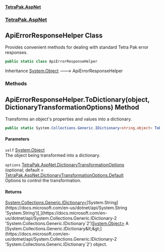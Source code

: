 #### [TetraPak.AspNet](index.md 'index')
### [TetraPak.AspNet](TetraPak_AspNet.md 'TetraPak.AspNet')
## ApiErrorResponseHelper Class
Provides convenient methods for dealing with standard Tetra Pak error responses.   
```csharp
public static class ApiErrorResponseHelper
```

Inheritance [System.Object](https://docs.microsoft.com/en-us/dotnet/api/System.Object 'System.Object') &#129106; ApiErrorResponseHelper  
### Methods
<a name='TetraPak_AspNet_ApiErrorResponseHelper_ToDictionary(object_TetraPak_AspNet_DictionaryTransformationOptions)'></a>
## ApiErrorResponseHelper.ToDictionary(object, DictionaryTransformationOptions) Method
Transforms an object's properties and values into a dictionary.  
```csharp
public static System.Collections.Generic.IDictionary<string,object> ToDictionary(this object self, TetraPak.AspNet.DictionaryTransformationOptions options=null);
```
#### Parameters
<a name='TetraPak_AspNet_ApiErrorResponseHelper_ToDictionary(object_TetraPak_AspNet_DictionaryTransformationOptions)_self'></a>
`self` [System.Object](https://docs.microsoft.com/en-us/dotnet/api/System.Object 'System.Object')  
The object being transformed into a dictionary.  
  
<a name='TetraPak_AspNet_ApiErrorResponseHelper_ToDictionary(object_TetraPak_AspNet_DictionaryTransformationOptions)_options'></a>
`options` [TetraPak.AspNet.DictionaryTransformationOptions](https://docs.microsoft.com/en-us/dotnet/api/TetraPak.AspNet.DictionaryTransformationOptions 'TetraPak.AspNet.DictionaryTransformationOptions')  
(optional; default = [TetraPak.AspNet.DictionaryTransformationOptions.Default](https://docs.microsoft.com/en-us/dotnet/api/TetraPak.AspNet.DictionaryTransformationOptions.Default 'TetraPak.AspNet.DictionaryTransformationOptions.Default')  
Options to control the transformation.  
  
#### Returns
[System.Collections.Generic.IDictionary&lt;](https://docs.microsoft.com/en-us/dotnet/api/System.Collections.Generic.IDictionary-2 'System.Collections.Generic.IDictionary`2')[System.String](https://docs.microsoft.com/en-us/dotnet/api/System.String 'System.String')[,](https://docs.microsoft.com/en-us/dotnet/api/System.Collections.Generic.IDictionary-2 'System.Collections.Generic.IDictionary`2')[System.Object](https://docs.microsoft.com/en-us/dotnet/api/System.Object 'System.Object')[&gt;](https://docs.microsoft.com/en-us/dotnet/api/System.Collections.Generic.IDictionary-2 'System.Collections.Generic.IDictionary`2')  
A [System.Collections.Generic.IDictionary&lt;&gt;](https://docs.microsoft.com/en-us/dotnet/api/System.Collections.Generic.IDictionary-2 'System.Collections.Generic.IDictionary`2') object.  
  

